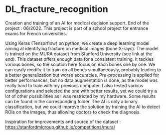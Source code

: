 # DL_fracture_recognition
Creation and training of an AI for medical decision support. End of the project : 06/2022.
This project is part of a school project for entrance exams for French universities.

Using Keras (Tensorflow) on python, we create a deep learning model aiming at identifying fracture on medical images (bone X-rays). The model is trained on the MURA dataset from Stanford University (see link at the end). This dataset offers enough data for a consistent training. It tackles various bones, so the solution here focus on each bones one by one. We can easily modify it to train on all bones simultaneously, probably leading to a better generalization but worse accuracies. Pre-processing is applied for better performances, but no data augmentation is done, as the model was really hard to train with my previous computer. I also tested various configurations and selected the one with better results, yet we could try a lot of other possibilities as I was restricted by my hardware. Some results can be found in the corresponding folder.
The AI is only a binary classification, but we could improve the solution by training the AI to detect ROIs on the images, thus allowing doctors to check the diagnosis.

Inspiration for improvements and source of the dataset : https://stanfordmlgroup.github.io/competitions/mura/
